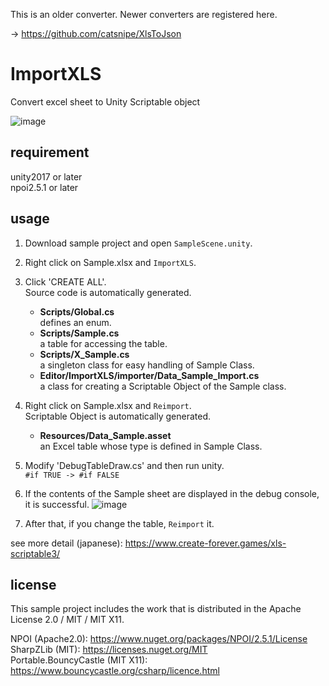 This is an older converter.
Newer converters are registered here.

→ https://github.com/catsnipe/XlsToJson
   
   
   
# ImportXLS
Convert excel sheet to Unity Scriptable object

![image](https://user-images.githubusercontent.com/85425896/122719958-d3d21a80-d2a9-11eb-83b0-cda205fc1749.png)

## requirement
unity2017 or later  
npoi2.5.1 or later  

## usage
1. Download sample project and open `SampleScene.unity`.
2. Right click on Sample.xlsx and `ImportXLS`.
3. Click 'CREATE ALL'.  
   Source code is automatically generated.  
   
      * **Scripts/Global.cs**  
         defines an enum.
      * **Scripts/Sample.cs**  
         a table for accessing the table.  
      * **Scripts/X_Sample.cs**  
         a singleton class for easy handling of Sample Class.  
      * **Editor/ImportXLS/importer/Data_Sample_Import.cs**  
         a class for creating a Scriptable Object of the Sample class.  
   
4. Right click on Sample.xlsx and `Reimport`.  
   Scriptable Object is automatically generated.  
   
      * **Resources/Data_Sample.asset**  
         an Excel table whose type is defined in Sample Class.

5. Modify 'DebugTableDraw.cs' and then run unity.  
   `#if TRUE -> #if FALSE`  

6. If the contents of the Sample sheet are displayed in the debug console, it is successful.
   ![image](https://user-images.githubusercontent.com/85425896/122723793-5230bb80-d2ae-11eb-9904-7d46632d8614.png)

7. After that, if you change the table, `Reimport` it.

see more detail (japanese): https://www.create-forever.games/xls-scriptable3/

## license
This sample project includes the work that is distributed in the Apache License 2.0 / MIT / MIT X11.  

NPOI (Apache2.0): https://www.nuget.org/packages/NPOI/2.5.1/License  
SharpZLib (MIT): https://licenses.nuget.org/MIT  
Portable.BouncyCastle (MIT X11): https://www.bouncycastle.org/csharp/licence.html  
